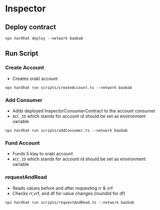 # Inspector

## Deploy contract

`npx hardhat deploy --network baobab`

## Run Script

### Create Account

- Creates orakl account

`npx hardhat run scripts/createAccount.ts --network baobab`

### Add Consumer

- Adds deployed InspectorConsumerContract to the account consumer
- `ACC_ID` which stands for account id should be set as environment variable

`npx hardhat run scripts/addConsumer.ts --network baobab`

### Fund Account

- Funds 5 klay to orakl account
- `ACC_ID` which stands for account id should be set as environment variable

### requestAndRead

- Reads values before and after requesting rr & vrf
- Checks rr,vrf, and df for value changes (roundId for df)

`npx hardhat run scripts/requestAndRead.ts --network baobab`
